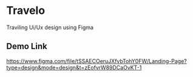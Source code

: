 # Travelo
Traviling Ui/Ux design using Figma
## Demo Link
https://www.figma.com/file/tSSAECOeruJXfvbTohY0FW/Landing-Page?type=design&mode=design&t=zEofvrW89DCaOvKT-1

